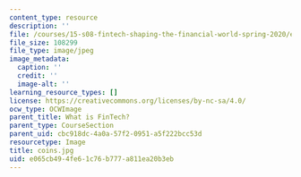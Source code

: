 ```yaml
---
content_type: resource
description: ''
file: /courses/15-s08-fintech-shaping-the-financial-world-spring-2020/e065cb494fe61c76b777a811ea20b3eb_coins.jpg
file_size: 108299
file_type: image/jpeg
image_metadata:
  caption: ''
  credit: ''
  image-alt: ''
learning_resource_types: []
license: https://creativecommons.org/licenses/by-nc-sa/4.0/
ocw_type: OCWImage
parent_title: What is FinTech?
parent_type: CourseSection
parent_uid: cbc918dc-4a0a-57f2-0951-a5f222bcc53d
resourcetype: Image
title: coins.jpg
uid: e065cb49-4fe6-1c76-b777-a811ea20b3eb
---
```

